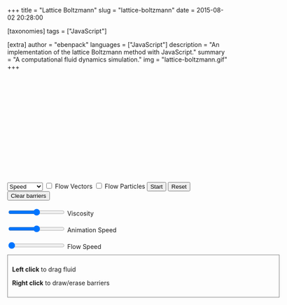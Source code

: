 +++
title = "Lattice Boltzmann"
slug = "lattice-boltzmann"
date = 2015-08-02 20:28:00

[taxonomies]
tags = ["JavaScript"]

[extra]
author = "ebenpack"
languages = ["JavaScript"]
description = "An implementation of the lattice Boltzmann method with JavaScript."
summary = "A computational fluid dynamics simulation."
img = "lattice-boltzmann.gif"
+++

<div class="main" style="position:relative;">
<div class="canvases" style="position: relative; height: 240px; width: 600px;">
    <canvas id="boltzmann" style="background-color: #9044FF; position: absolute; left: 0; top: 0;" width='600' height='240'></canvas>
    <canvas id="vectorcanvas" style="position: absolute; left: 0; top: 0;; pointer-events: none" width='600' height='240'></canvas>
    <canvas id="particlecanvas" style="position: absolute; left: 0; top: 0; pointer-events: none" width='600' height='240'></canvas>
    <canvas id="barriercanvas" style="position: absolute; left: 0; top: 0; pointer-events: none" width='600' height='240'></canvas>
</div>
<div id="controls" class="controls">   
    <select id="drawmode">
        <option value="speed">Speed</option>
        <option value="xvelocity">X Velocity</option>
        <option value="yvelocity">Y Velocity</option>
        <option value="density">Density</option>
        <option value="curl">Curl</option>
        <option value="nothing">Nothing</option>
    </select>
    <label><input id="flowvectors" type="checkbox" name="flowvectors"> Flow Vectors</label>
    <label><input id="flowparticles" type="checkbox" name="flowparticles"> Flow Particles</label>
    <button id="play">Start</button>
    <button id="reset">Reset</button>
    <button id="clearbarriers">Clear barriers</button>
    <br>
    <br>
    <label><input id="viscosity" type="range" name="viscosity" min="2" max="50"> Viscosity</label><br><br>
    <label><input id="speed" type="range" name="anim-speed" min="1" max="15"> Animation Speed</label>
    <br><br>
    <label><input id="flow-speed" type="range" name="flow-speed" value="0" min="0" max="100"> Flow Speed</label>
</div>
<div style="border:1px solid gray; width: 600px; padding: 10px; margin-top:10px;">
    <p><b>Left click</b> to drag fluid</p>
    <p><b>Right click</b> to draw/erase barriers</p>
</div>
<div id="debug"></div>
</div>
<script>
main.boltzmann().then(function(boltzmann){
    boltzmann({
        boltzId: "boltzmann",
        latticeWidth: 200,
        latticeHeight: 80,
        vectorcanvasId: "vectorcanvas",
        particlecanvasId: "particlecanvas",
        barriercanvasId: "barriercanvas",
    });
});
</script>

